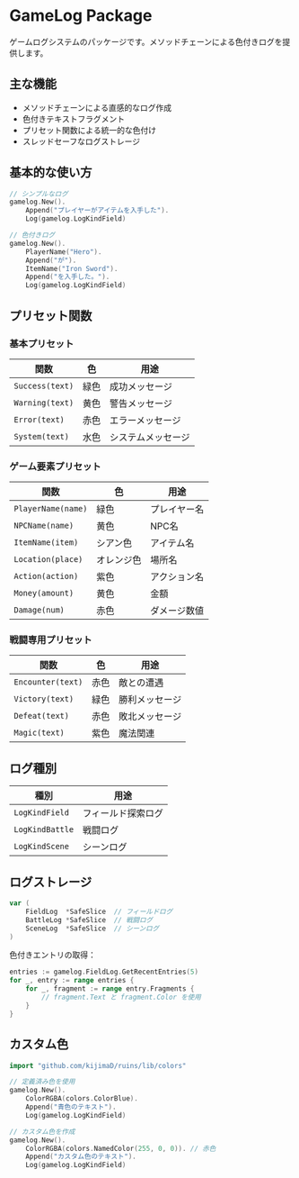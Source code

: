 # GameLog Package

ゲームログシステムのパッケージです。メソッドチェーンによる色付きログを提供します。

## 主な機能

- メソッドチェーンによる直感的なログ作成
- 色付きテキストフラグメント
- プリセット関数による統一的な色付け
- スレッドセーフなログストレージ

## 基本的な使い方

```go
// シンプルなログ
gamelog.New().
    Append("プレイヤーがアイテムを入手した").
    Log(gamelog.LogKindField)

// 色付きログ
gamelog.New().
    PlayerName("Hero").
    Append("が").
    ItemName("Iron Sword").
    Append("を入手した。").
    Log(gamelog.LogKindField)
```

## プリセット関数

### 基本プリセット
| 関数 | 色 | 用途 |
|------|----|------|
| `Success(text)` | 緑色 | 成功メッセージ |
| `Warning(text)` | 黄色 | 警告メッセージ |
| `Error(text)` | 赤色 | エラーメッセージ |
| `System(text)` | 水色 | システムメッセージ |

### ゲーム要素プリセット
| 関数 | 色 | 用途 |
|------|----|------|
| `PlayerName(name)` | 緑色 | プレイヤー名 |
| `NPCName(name)` | 黄色 | NPC名 |
| `ItemName(item)` | シアン色 | アイテム名 |
| `Location(place)` | オレンジ色 | 場所名 |
| `Action(action)` | 紫色 | アクション名 |
| `Money(amount)` | 黄色 | 金額 |
| `Damage(num)` | 赤色 | ダメージ数値 |

### 戦闘専用プリセット
| 関数 | 色 | 用途 |
|------|----|------|
| `Encounter(text)` | 赤色 | 敵との遭遇 |
| `Victory(text)` | 緑色 | 勝利メッセージ |
| `Defeat(text)` | 赤色 | 敗北メッセージ |
| `Magic(text)` | 紫色 | 魔法関連 |

## ログ種別

| 種別 | 用途 |
|------|------|
| `LogKindField` | フィールド探索ログ |
| `LogKindBattle` | 戦闘ログ |
| `LogKindScene` | シーンログ |

## ログストレージ

```go
var (
    FieldLog  *SafeSlice  // フィールドログ
    BattleLog *SafeSlice  // 戦闘ログ
    SceneLog  *SafeSlice  // シーンログ
)
```

色付きエントリの取得：
```go
entries := gamelog.FieldLog.GetRecentEntries(5)
for _, entry := range entries {
    for _, fragment := range entry.Fragments {
        // fragment.Text と fragment.Color を使用
    }
}
```

## カスタム色

```go
import "github.com/kijimaD/ruins/lib/colors"

// 定義済み色を使用
gamelog.New().
    ColorRGBA(colors.ColorBlue).
    Append("青色のテキスト").
    Log(gamelog.LogKindField)

// カスタム色を作成
gamelog.New().
    ColorRGBA(colors.NamedColor(255, 0, 0)). // 赤色
    Append("カスタム色のテキスト").
    Log(gamelog.LogKindField)
```
